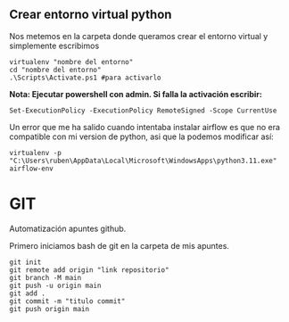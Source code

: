 
## Crear entorno virtual python 

Nos metemos en la carpeta donde queramos crear el entorno virtual y simplemente escribimos

```
virtualenv "nombre del entorno"
cd "nombre del entorno"
.\Scripts\Activate.ps1 #para activarlo
```

**Nota: Ejecutar powershell con admin. Si falla la activación escribir:**

```
Set-ExecutionPolicy -ExecutionPolicy RemoteSigned -Scope CurrentUse
```

Un error que me ha salido cuando intentaba instalar airflow es que no era compatible con mi version de python, asi que la podemos modificar así:

```
virtualenv -p "C:\Users\ruben\AppData\Local\Microsoft\WindowsApps\python3.11.exe" airflow-env
```

# GIT
Automatización apuntes github.

Primero iniciamos bash de git en la carpeta de mis apuntes.

```
git init
git remote add origin "link repositorio"
git branch -M main
git push -u origin main
git add .
git commit -m "titulo commit"
git push origin main
```




